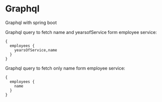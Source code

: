 # Graphql
Graphql with spring boot


Graphql query to fetch name and yearsofService form employee service:
```
{
  employees {
    yearsOfService,name
  }
}
```

Graphql query to fetch only name form employee service:
```
{
  employees {
    name
  }
}
```
